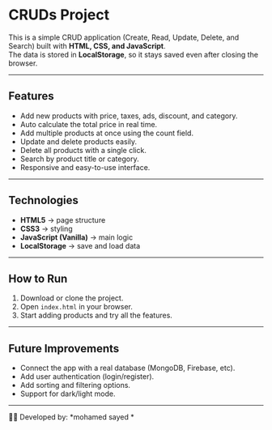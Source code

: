 # CRUDs Project

This is a simple CRUD application (Create, Read, Update, Delete, and Search) built with **HTML, CSS, and JavaScript**.  
The data is stored in **LocalStorage**, so it stays saved even after closing the browser.

---

## Features
- Add new products with price, taxes, ads, discount, and category.
- Auto calculate the total price in real time.
- Add multiple products at once using the count field.
- Update and delete products easily.
- Delete all products with a single click.
- Search by product title or category.
- Responsive and easy-to-use interface.

---

## Technologies
- **HTML5** → page structure  
- **CSS3** → styling  
- **JavaScript (Vanilla)** → main logic  
- **LocalStorage** → save and load data  

---

## How to Run
1. Download or clone the project.
2. Open `index.html` in your browser.
3. Start adding products and try all the features.

---

## Future Improvements
- Connect the app with a real database (MongoDB, Firebase, etc).
- Add user authentication (login/register).
- Add sorting and filtering options.
- Support for dark/light mode.

---

👨‍💻 Developed by: *mohamed sayed *

